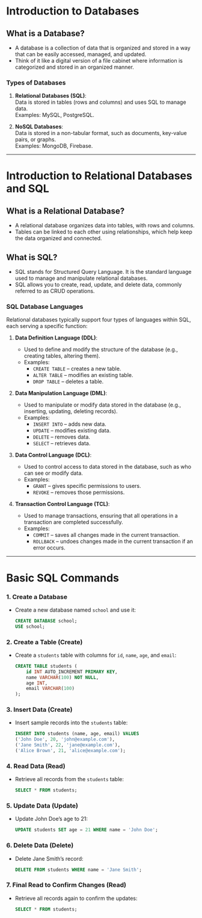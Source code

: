 # Introduction to Databases

## What is a Database?

- A database is a collection of data that is organized and stored in a way that can be easily accessed, managed, and updated.
- Think of it like a digital version of a file cabinet where information is categorized and stored in an organized manner.

### Types of Databases

1. **Relational Databases (SQL)**:  
   Data is stored in tables (rows and columns) and uses SQL to manage data.  
   Examples: MySQL, PostgreSQL.

2. **NoSQL Databases**:  
   Data is stored in a non-tabular format, such as documents, key-value pairs, or graphs.  
   Examples: MongoDB, Firebase.

---

# Introduction to Relational Databases and SQL

## What is a Relational Database?

- A relational database organizes data into tables, with rows and columns.
- Tables can be linked to each other using relationships, which help keep the data organized and connected.

## What is SQL?

- SQL stands for Structured Query Language. It is the standard language used to manage and manipulate relational databases.
- SQL allows you to create, read, update, and delete data, commonly referred to as CRUD operations.

### SQL Database Languages

Relational databases typically support four types of languages within SQL, each serving a specific function:

1. **Data Definition Language (DDL)**:
   - Used to define and modify the structure of the database (e.g., creating tables, altering them).
   - Examples:
     - `CREATE TABLE` – creates a new table.
     - `ALTER TABLE` – modifies an existing table.
     - `DROP TABLE` – deletes a table.

2. **Data Manipulation Language (DML)**:
   - Used to manipulate or modify data stored in the database (e.g., inserting, updating, deleting records).
   - Examples:
     - `INSERT INTO` – adds new data.
     - `UPDATE` – modifies existing data.
     - `DELETE` – removes data.
     - `SELECT` – retrieves data.

3. **Data Control Language (DCL)**:
   - Used to control access to data stored in the database, such as who can see or modify data.
   - Examples:
     - `GRANT` – gives specific permissions to users.
     - `REVOKE` – removes those permissions.

4. **Transaction Control Language (TCL)**:
   - Used to manage transactions, ensuring that all operations in a transaction are completed successfully.
   - Examples:
     - `COMMIT` – saves all changes made in the current transaction.
     - `ROLLBACK` – undoes changes made in the current transaction if an error occurs.

---

# Basic SQL Commands

### 1. **Create a Database**

- Create a new database named `school` and use it:

    ```sql
    CREATE DATABASE school;
    USE school;
    ```

### 2. **Create a Table (Create)**

- Create a `students` table with columns for `id`, `name`, `age`, and `email`:

    ```sql
    CREATE TABLE students (
        id INT AUTO_INCREMENT PRIMARY KEY,
        name VARCHAR(100) NOT NULL,
        age INT,
        email VARCHAR(100)
    );
    ```

### 3. **Insert Data (Create)**

- Insert sample records into the `students` table:

    ```sql
    INSERT INTO students (name, age, email) VALUES 
    ('John Doe', 20, 'john@example.com'),
    ('Jane Smith', 22, 'jane@example.com'),
    ('Alice Brown', 21, 'alice@example.com');
    ```

### 4. **Read Data (Read)**

- Retrieve all records from the `students` table:

    ```sql
    SELECT * FROM students;
    ```

### 5. **Update Data (Update)**

- Update John Doe’s age to 21:

    ```sql
    UPDATE students SET age = 21 WHERE name = 'John Doe';
    ```

### 6. **Delete Data (Delete)**

- Delete Jane Smith’s record:

    ```sql
    DELETE FROM students WHERE name = 'Jane Smith';
    ```

### 7. **Final Read to Confirm Changes (Read)**

- Retrieve all records again to confirm the updates:

    ```sql
    SELECT * FROM students;
    ```
